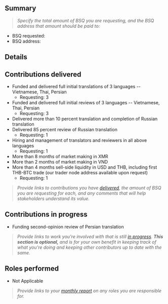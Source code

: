 ## Summary

> _Specify the total amount of BSQ you are requesting, and the BSQ address that amount should be paid to:_

 - BSQ requested: 
 - BSQ address:

## Details

## Contributions delivered

 - Funded and delivered full initial translations of 3 languages -- Vietnamese, Thai, Persian
    - Requesting: 3 
 - Funded and delivered full initial reviews of 3 languages -- Vietnamese, Thai, Persian
    - Requesting: 3 
 - Delivered more than 10 percent translation and completion of Russian translation
 - Delivered 85 percent review of Russian translation
    - Requesting: 1
 - Hiring and management of translators and reviewers in all above languages
    - Requesting: 1
 - More than 8 months of market making in XMR
 - More than 2 months of market making in VND 
 - More than 4 months sell-side liquidity in USD and THB, including first THB-BTC trade
 (our trader node address available upon request)
    - Requesting: 1
 
> _Provide links to contributions you have [delivered](https://github.com/bisq-network/proposals/issues/19), the amount of BSQ you are requesting for each, and any comments that will help stakeholders understand its value._


## Contributions in progress

 - Funding second-opinion review of Persian translation
 
 
> _Provide links to work you're involved with that is still [in progress](https://github.com/bisq-network/proposals/issues/19). **This section is optional,** and is for your own benefit in keeping track of what you're doing and keeping other contributors up to date with the same._


## Roles performed

 - Not Applicable

> _Provide links to your [monthly report](https://github.com/bisq-network/proposals/issues/13) on any roles you are responsible for._

